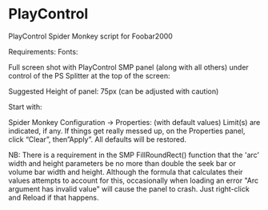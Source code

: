 # PlayControl
PlayControl Spider Monkey script for Foobar2000



Requirements:
Fonts: 

Full screen shot with PlayControl SMP panel (along with all others) under control of the PS Splitter at the top of the screen:

Suggested Height of panel: 75px (can be adjusted with caution)

Start with:

Spider Monkey Configuration -> Properties: (with default values)
Limit(s) are indicated, if any. If things get really messed up, on the Properties panel, click “Clear”, then”Apply”. All defaults will be restored.

NB: There is a requirement in the SMP FillRoundRect() function that the 'arc' width and height parameters be no more than double the seek bar or volume bar width and height.  Although the formula that calculates their values attempts to account for this, occasionally when loading an error "Arc argument has invalid value" will cause the panel to crash.  Just right-click and Reload if that happens.

